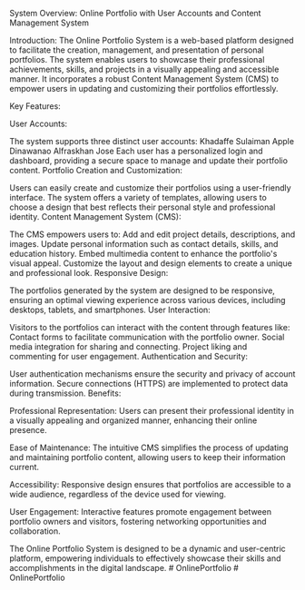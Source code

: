 ﻿System Overview: Online Portfolio with User Accounts and Content Management System

Introduction:
The Online Portfolio System is a web-based platform designed to facilitate the creation, management, and presentation of personal portfolios. The system enables users to showcase their professional achievements, skills, and projects in a visually appealing and accessible manner. It incorporates a robust Content Management System (CMS) to empower users in updating and customizing their portfolios effortlessly.

Key Features:

User Accounts:

The system supports three distinct user accounts:
Khadaffe Sulaiman
Apple Dinawanao
Alfraskhan Jose
Each user has a personalized login and dashboard, providing a secure space to manage and update their portfolio content.
Portfolio Creation and Customization:

Users can easily create and customize their portfolios using a user-friendly interface.
The system offers a variety of templates, allowing users to choose a design that best reflects their personal style and professional identity.
Content Management System (CMS):

The CMS empowers users to:
Add and edit project details, descriptions, and images.
Update personal information such as contact details, skills, and education history.
Embed multimedia content to enhance the portfolio's visual appeal.
Customize the layout and design elements to create a unique and professional look.
Responsive Design:

The portfolios generated by the system are designed to be responsive, ensuring an optimal viewing experience across various devices, including desktops, tablets, and smartphones.
User Interaction:

Visitors to the portfolios can interact with the content through features like:
Contact forms to facilitate communication with the portfolio owner.
Social media integration for sharing and connecting.
Project liking and commenting for user engagement.
Authentication and Security:

User authentication mechanisms ensure the security and privacy of account information.
Secure connections (HTTPS) are implemented to protect data during transmission.
Benefits:

Professional Representation: Users can present their professional identity in a visually appealing and organized manner, enhancing their online presence.

Ease of Maintenance: The intuitive CMS simplifies the process of updating and maintaining portfolio content, allowing users to keep their information current.

Accessibility: Responsive design ensures that portfolios are accessible to a wide audience, regardless of the device used for viewing.

User Engagement: Interactive features promote engagement between portfolio owners and visitors, fostering networking opportunities and collaboration.

The Online Portfolio System is designed to be a dynamic and user-centric platform, empowering individuals to effectively showcase their skills and accomplishments in the digital landscape.
#   O n l i n e P o r t f o l i o  
 #   O n l i n e P o r t f o l i o  
 